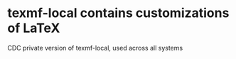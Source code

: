 # texmf-local contains customizations of LaTeX

CDC private version of texmf-local, used across all systems
